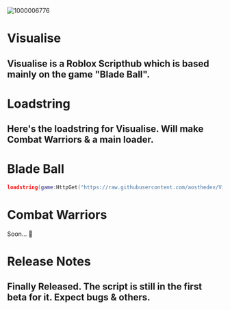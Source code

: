 ![1000006776](https://github.com/aosthedev/VisualiseProduct/assets/129870122/d90a7dec-c4e7-4e22-9754-dae7cde7cae2)

# Visualise 
## Visualise is a Roblox Scripthub which is based mainly on the game "Blade Ball".

# Loadstring
## Here's the loadstring for Visualise. Will make Combat Warriors & a main loader.

# Blade Ball
```lua
loadstring(game:HttpGet("https://raw.githubusercontent.com/aosthedev/VisualiseProduct/main/Releases/VisualiseBladeBallBeta0.1.txt"))()
```

# Combat Warriors
Soon... 👀

# Release Notes
## Finally Released. The script is still in the first beta for it. Expect bugs & others.
